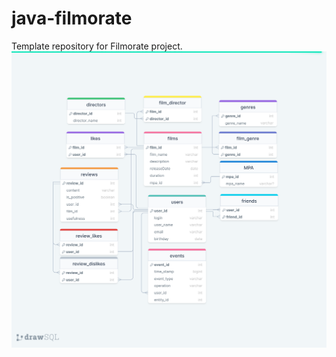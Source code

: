# java-filmorate
Template repository for Filmorate project.
![Схема БД](https://github.com/zxc17/java-filmorate/blob/add-database/DB.png)
